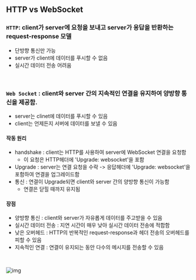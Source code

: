 ## HTTP vs WebSocket
### `HTTP`: client가 server에 요청을 보내고 server가 응답을 반환하는 request-response 모델
- 단방향 통신만 가능 
- server가 client에 데이터를 푸시할 수 없음
- 실시간 데이터 전송 어려움
  
<br/>

### `Web Socket` : client와 server 간의 지속적인 연결을 유지하여 양방향 통신을 제공함.
- server는 clinet에 데이터를 푸시할 수 있음
- client는 언제든지 서버에 데이터를 보낼 수 있음

#### 작동 원리
- handshake : client는 HTTP를 사용하여 server에 WebSocket 연결을 요청함
  - 이 요청은 HTTP헤더에 'Upgrade: websocket'을 포함
- Upgrade : server는 연결 요청을 수락 -> 응답헤더에 'Upgrade: websocket'을 포함하여 연결을 업그레이드함
- 통신 : 연결이 Upgrade되면 client와 server 간의 양방향 통신이 가능함
  - 연결은 닫힐 때까지 유지됨

#### 장점
- 양방향 통신 : client와 server가 자유롭게 데이터를 주고받을 수 있음
- 실시간 데이터 전송 : 지연 시간이 매우 낮아 실시간 데이터 전송에 적합함
- 낮은 오버헤드 : HTTP의 반복적인 request-response과 헤더 전송의 오버헤드를 피할 수 있음
- 지속적인 연결 : 연결이 유지되는 동안 다수의 메시지를 전송할 수 있음
  
<br/>

 ![img](https://github.com/ggody2/TIL/assets/117277864/c6b48407-51c7-4585-99f4-58d62860675c)
